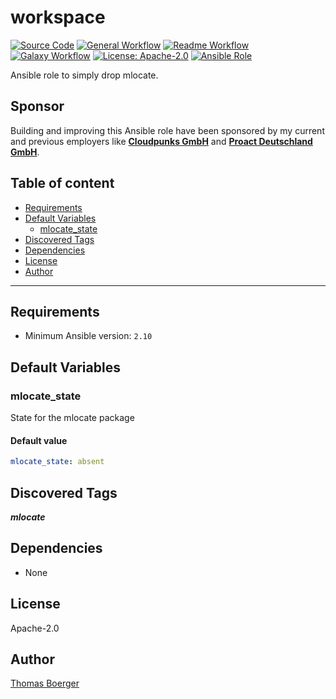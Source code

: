# workspace

[![Source Code](https://img.shields.io/badge/github-source%20code-blue?logo=github&logoColor=white)](https://github.com/rolehippie/mlocate)
[![General Workflow](https://github.com/rolehippie/mlocate/actions/workflows/general.yml/badge.svg)](https://github.com/rolehippie/mlocate/actions/workflows/general.yml)
[![Readme Workflow](https://github.com/rolehippie/mlocate/actions/workflows/docs.yml/badge.svg)](https://github.com/rolehippie/mlocate/actions/workflows/docs.yml)
[![Galaxy Workflow](https://github.com/rolehippie/mlocate/actions/workflows/galaxy.yml/badge.svg)](https://github.com/rolehippie/mlocate/actions/workflows/galaxy.yml)
[![License: Apache-2.0](https://img.shields.io/github/license/rolehippie/mlocate)](https://github.com/rolehippie/mlocate/blob/master/LICENSE)
[![Ansible Role](https://img.shields.io/badge/role-rolehippie.mlocate-blue)](https://galaxy.ansible.com/rolehippie/mlocate)

Ansible role to simply drop mlocate.

## Sponsor

Building and improving this Ansible role have been sponsored by my current and previous employers like **[Cloudpunks GmbH](https://cloudpunks.de)** and **[Proact Deutschland GmbH](https://www.proact.eu)**.

## Table of content

- [Requirements](#requirements)
- [Default Variables](#default-variables)
  - [mlocate_state](#mlocate_state)
- [Discovered Tags](#discovered-tags)
- [Dependencies](#dependencies)
- [License](#license)
- [Author](#author)

---

## Requirements

- Minimum Ansible version: `2.10`

## Default Variables

### mlocate_state

State for the mlocate package

#### Default value

```YAML
mlocate_state: absent
```

## Discovered Tags

**_mlocate_**

## Dependencies

- None

## License

Apache-2.0

## Author

[Thomas Boerger](https://github.com/tboerger)
